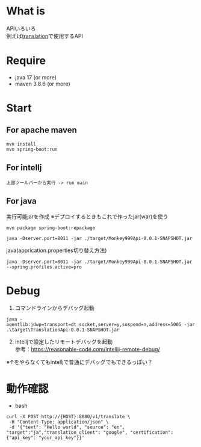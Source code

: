 # What is

APIいろいろ  
例えば[translation](https://github.com/monkey999por/translation)で使用するAPI

# Require

- java 17 (or more)
- maven 3.8.6 (or more)

# Start

## For apache maven

```
mvn install
mvn spring-boot:run
```

## For intellj

```
上部ツールバーから実行 -> run main
```

## For java

実行可能jarを作成 ※デプロイするときもこれで作ったjar(war)を使う

```shell
mvn package spring-boot:repackage
```

```shell
java -Dserver.port=8011 -jar ./target/Monkey999Api-0.0.1-SNAPSHOT.jar
```

java(apprication.properties切り替え方法)

```shell
java -Dserver.port=8011 -jar ./target/Monkey999Api-0.0.1-SNAPSHOT.jar --spring.profiles.active=pro
```

# Debug

1. コマンドラインからデバッグ起動

```
java -agentlib:jdwp=transport=dt_socket,server=y,suspend=n,address=5005 -jar .\target\TranslationApi-0.0.1-SNAPSHOT.jar
```

2. intelljで設定したリモートデバッグを起動  
   参考：<https://reasonable-code.com/intellij-remote-debug/>

※↑をやらなくてもintelljで普通にデバッグでもできるっぽい？

# 動作確認

- bash

 ```
 curl -X POST http://{HOST}:8080/v1/translate \
  -H "Content-Type: application/json" \
  -d '{"text": "Hello world", "source": "en", "target":"ja","translation_client": "google", "certification":{"api_key": "your_api_key"}}'
 ```
